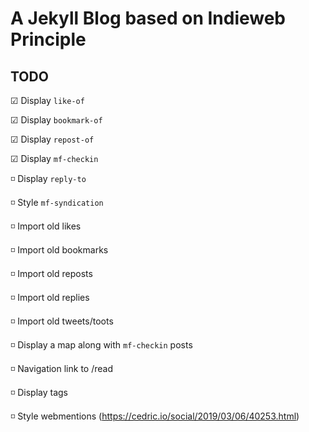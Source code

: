 # A Jekyll Blog based on Indieweb Principle

## TODO

☑ Display `like-of`

☑ Display `bookmark-of`

☑ Display `repost-of`

☑ Display `mf-checkin`

◽ Display `reply-to`

◽ Style `mf-syndication`

◽ Import old likes

◽ Import old bookmarks

◽ Import old reposts

◽ Import old replies

◽ Import old tweets/toots

◽ Display a map along with `mf-checkin` posts

◽ Navigation link to /read

◽ Display tags

◽ Style webmentions (https://cedric.io/social/2019/03/06/40253.html)

